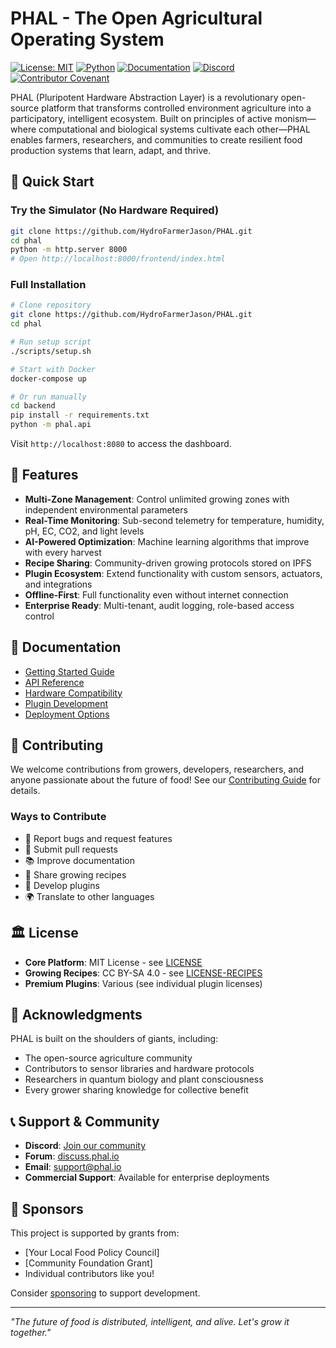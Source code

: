 # PHAL - The Open Agricultural Operating System

[![License: MIT](https://img.shields.io/badge/License-MIT-yellow.svg)](https://opensource.org/licenses/MIT)
[![Python](https://img.shields.io/badge/python-3.9+-blue.svg)](https://www.python.org/downloads/)
[![Documentation](https://img.shields.io/badge/docs-available-brightgreen.svg)](docs/)
[![Discord](https://img.shields.io/discord/1234567890?logo=discord)](https://discord.gg/phal)
[![Contributor Covenant](https://img.shields.io/badge/Contributor%20Covenant-2.1-4baaaa.svg)](CODE_OF_CONDUCT.md)

PHAL (Pluripotent Hardware Abstraction Layer) is a revolutionary open-source platform that transforms controlled environment agriculture into a participatory, intelligent ecosystem. Built on principles of active monism—where computational and biological systems cultivate each other—PHAL enables farmers, researchers, and communities to create resilient food production systems that learn, adapt, and thrive.

## 🌱 Quick Start

### Try the Simulator (No Hardware Required)
```bash
git clone https://github.com/HydroFarmerJason/PHAL.git
cd phal
python -m http.server 8000
# Open http://localhost:8000/frontend/index.html
```

### Full Installation
```bash
# Clone repository
git clone https://github.com/HydroFarmerJason/PHAL.git
cd phal

# Run setup script
./scripts/setup.sh

# Start with Docker
docker-compose up

# Or run manually
cd backend
pip install -r requirements.txt
python -m phal.api
```

Visit `http://localhost:8080` to access the dashboard.

## 🚀 Features

- **Multi-Zone Management**: Control unlimited growing zones with independent environmental parameters
- **Real-Time Monitoring**: Sub-second telemetry for temperature, humidity, pH, EC, CO2, and light levels
- **AI-Powered Optimization**: Machine learning algorithms that improve with every harvest
- **Recipe Sharing**: Community-driven growing protocols stored on IPFS
- **Plugin Ecosystem**: Extend functionality with custom sensors, actuators, and integrations
- **Offline-First**: Full functionality even without internet connection
- **Enterprise Ready**: Multi-tenant, audit logging, role-based access control

## 📖 Documentation

- [Getting Started Guide](docs/getting-started.md)
- [API Reference](docs/api-reference.md)
- [Hardware Compatibility](docs/hardware-compatibility.md)
- [Plugin Development](docs/plugin-development.md)
- [Deployment Options](docs/deployment.md)

## 🤝 Contributing

We welcome contributions from growers, developers, researchers, and anyone passionate about the future of food! See our [Contributing Guide](CONTRIBUTING.md) for details.

### Ways to Contribute
- 🐛 Report bugs and request features
- 🔧 Submit pull requests
- 📚 Improve documentation
- 🧪 Share growing recipes
- 🔌 Develop plugins
- 🌍 Translate to other languages

## 🏛️ License

- **Core Platform**: MIT License - see [LICENSE](LICENSE)
- **Growing Recipes**: CC BY-SA 4.0 - see [LICENSE-RECIPES](LICENSE-RECIPES)
- **Premium Plugins**: Various (see individual plugin licenses)

## 🙏 Acknowledgments

PHAL is built on the shoulders of giants, including:
- The open-source agriculture community
- Contributors to sensor libraries and hardware protocols
- Researchers in quantum biology and plant consciousness
- Every grower sharing knowledge for collective benefit

## 📞 Support & Community

- **Discord**: [Join our community](https://discord.gg/phal)
- **Forum**: [discuss.phal.io](https://discuss.phal.io)
- **Email**: support@phal.io
- **Commercial Support**: Available for enterprise deployments

## 🌟 Sponsors

This project is supported by grants from:
- [Your Local Food Policy Council]
- [Community Foundation Grant]
- Individual contributors like you!

Consider [sponsoring](https://github.com/sponsors/HydroFarmerJason) to support development.

---

*"The future of food is distributed, intelligent, and alive. Let's grow it together."*
